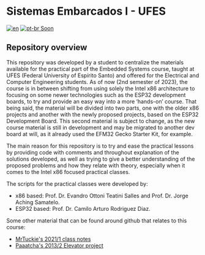 # Sistemas Embarcados I - UFES

[![en](https://img.shields.io/badge/lang-en-red.svg)](https://github.com/lara2058/SistemasEmbarcadosI-UFES#readme)
[![pt-br Soon](https://img.shields.io/badge/lang-pt--br-green.svg)](https://github.com/lara2058/SistemasEmbarcadosI-UFES#readme)

## Repository overview

This repository was developed by a student to centralize the materials available for the practical part of the Embedded Systems course, taught at UFES (Federal University of Espírito Santo) and offered for the Electrical and Computer Engineering students.
As of now (2nd semester of 2023), the course is in between shifting from using solely the Intel x86 architecture to focusing on some newer technologies such as the ESP32 development boards, to try and provide an easy way into a more ‘hands-on’ course.
That being said, the material will be divided into two parts, one with the older x86 projects and another with the newly proposed projects, based on the ESP32 Development Board.
This second material is subject to change, as the new course material is still in development and may be migrated to another dev board at will, as it already used the EFM32 Gecko Starter Kit, for example.

The main reason for this repository is to try and ease the practical lessons by providing code with comments and throughout explanation of the solutions developed, as well as trying to give a better understanding of the proposed problems and how they relate with theory, especially when it comes to the Intel x86 focused practical classes.

The scripts for the practical classes were developed by:
- x86 based: Prof. Dr. Evandro Ottoni Teatini Salles and Prof. Dr. Jorge Aching Samatelo.
- ESP32 based: Prof. Dr. Camilo Arturo Rodriguez Diaz.

Some other material that can be found around github that relates to this course:

- [MrTuckie's 2021/1 class notes](https://github.com/MrTuckie/ALB_SEB_2020-1)
- [Paaatcha's 2013/2 Elevator project](https://github.com/paaatcha/elevador)